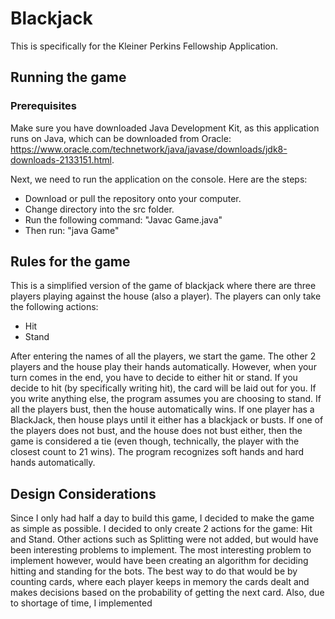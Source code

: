 # Blackjack
This is specifically for the Kleiner Perkins Fellowship Application.

## Running the game
### Prerequisites
Make sure you have downloaded Java Development Kit, as this application runs on Java, which can be downloaded from Oracle: https://www.oracle.com/technetwork/java/javase/downloads/jdk8-downloads-2133151.html.

Next, we need to run the application on the console. Here are the steps:
- Download or pull the repository onto your computer.
- Change directory into the src folder.
- Run the following command: "Javac Game.java"
- Then run: "java Game"


## Rules for the game
This is a simplified version of the game of blackjack where there are three players playing against the house (also a player). The players can only take the following actions:
- Hit
- Stand

After entering the names of all the players, we start the game. The other 2 players and the house play their hands automatically. However, when your turn comes in the end, you have to decide to either hit or stand.  If you decide to hit (by specifically writing hit), the card will be laid out for you. If you write anything else, the program assumes you are choosing to stand. If all the players bust, then the house automatically wins. If one player has a BlackJack, then house plays until it either has a blackjack or busts. If one of the players does not bust, and the house does not bust either, then the game is considered a tie (even though, technically, the player with the closest count to 21 wins). The program recognizes soft hands and hard hands automatically.

## Design Considerations
Since I only had half a day to build this game, I decided to make the game as simple as possible. I decided to only create 2 actions for the game: Hit and Stand. Other actions such as Splitting were not added, but would have been interesting problems to implement. The most interesting problem to implement however, would have been creating an algorithm for deciding hitting and standing for the bots. The best way to do that would be by counting cards, where each player keeps in memory the cards dealt and makes decisions based on the probability of getting the next card. Also, due to shortage of time, I implemented 
